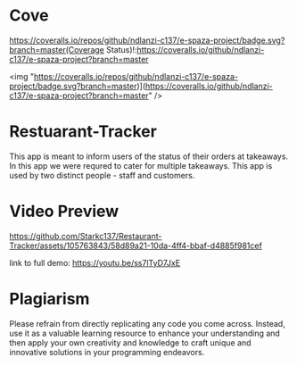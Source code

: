 # Cove
https://coveralls.io/repos/github/ndlanzi-c137/e-spaza-project/badge.svg?branch=master(Coverage Status)!:https://coveralls.io/github/ndlanzi-c137/e-spaza-project?branch=master

<img "https://coveralls.io/repos/github/ndlanzi-c137/e-spaza-project/badge.svg?branch=master)](https://coveralls.io/github/ndlanzi-c137/e-spaza-project?branch=master" />

# Restuarant-Tracker
This app is meant to inform users of the status of their orders at takeaways. In this app we were requred to cater for multiple takeaways. This app is used by two distinct people - staff and customers.

# Video Preview
https://github.com/Starkc137/Restaurant-Tracker/assets/105763843/58d89a21-10da-4ff4-bbaf-d4885f981cef

link to full demo: https://youtu.be/ss7lTyD7JxE


# Plagiarism
Please refrain from directly replicating any code you come across. Instead, use it as a valuable learning resource to enhance your understanding and then apply your own creativity and knowledge to craft unique and innovative solutions in your programming endeavors.

